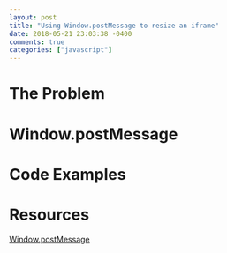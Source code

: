 ```yaml
---
layout: post
title: "Using Window.postMessage to resize an iframe"
date: 2018-05-21 23:03:38 -0400
comments: true
categories: ["javascript"]
---
```


# The Problem
# Window.postMessage
# Code Examples
# Resources
 [Window.postMessage](https://developer.mozilla.org/en-US/docs/Web/API/Window/postMessage)
